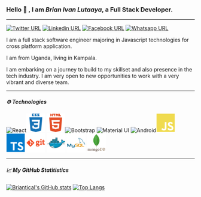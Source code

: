 ### Hello 👋 , I am _Brian Ivan Lutaaya_, a Full Stack Developer.

---

[![Twitter URL](https://img.shields.io/twitter/url?label=%40briantical&url=https%3A%2F%2Ftwitter.com%2Fbriantical)](https://twitter.com/briantical)
[![Linkedin URL](https://img.shields.io/badge/%40lutaayabrianivan--blue?style=social&logo=linkedin)](https://www.linkedin.com/in/lutaayabrianivan/)
[![Facebook URL](https://img.shields.io/badge/%40lutaayabrianivan--blue?style=social&logo=facebook)](https://www.facebook.com/lutaaya.brianivan/)
[![Whatsapp URL](https://img.shields.io/badge/briantical--blue?style=social&logo=whatsapp)](https://wa.me/256789566944)

I am a full stack software engineer majoring in Javascript technologies for cross platform application.

I am from Uganda, living in Kampala.

I am embarking on a journey to build to my skillset and also presence in the tech industry. I am very open to new opportunities to work with a very vibrant and diverse team.

---

##### ⚙️ Technologies

<img src="https://cdn.jsdelivr.net/gh/devicons/devicon/icons/react/react-original-wordmark.svg" alt="React" width="50" height="50"/><img src="https://github.com/devicons/devicon/blob/master/icons/css3/css3-plain-wordmark.svg" alt="CSS" width="50" height="50"/> <img src="https://github.com/devicons/devicon/blob/master/icons/html5/html5-plain-wordmark.svg" alt="HTML5" width="50" height="50"/><img src="https://cdn.jsdelivr.net/gh/devicons/devicon/icons/bootstrap/bootstrap-plain-wordmark.svg" alt="Bootstrap" width="50" height="50" /> <img src="https://cdn.jsdelivr.net/gh/devicons/devicon/icons/materialui/materialui-original.svg" alt="Material UI" width="50" height="50"/> <img src="https://cdn.jsdelivr.net/gh/devicons/devicon/icons/android/android-plain.svg" alt="Android" width="50" height="50"/><img src="https://github.com/devicons/devicon/blob/master/icons/javascript/javascript-plain.svg" alt="JavaScript" width="50" height="50"/> <img src="https://github.com/devicons/devicon/blob/master/icons/typescript/typescript-original.svg" alt="TypeScript" width="50" height="50"/> <img src="https://github.com/devicons/devicon/blob/master/icons/git/git-plain-wordmark.svg" alt="Git" width="50" height="50"/> <img src="https://github.com/devicons/devicon/blob/master/icons/docker/docker-original.svg" alt="Docker" width="50" height="50"/> <img src="https://github.com/devicons/devicon/blob/master/icons/mysql/mysql-original-wordmark.svg" alt="MySQL" width="50" height="50"/> <img src="https://github.com/devicons/devicon/blob/master/icons/mongodb/mongodb-original-wordmark.svg" alt="MongoDB" width="50" height="50"/>

---

##### 📈 My GitHub Statitistics

[![Briantical's GitHub stats](https://github-readme-stats.vercel.app/api?username=briantical&show_icons=true&theme=merko&count_private=true)](https://github.com/anuraghazra/github-readme-stats) [![Top Langs](https://github-readme-stats.vercel.app/api/top-langs/?username=briantical&layout=compact&theme=merko&langs_count=8&count_private=true)](https://github.com/anuraghazra/github-readme-stats)
